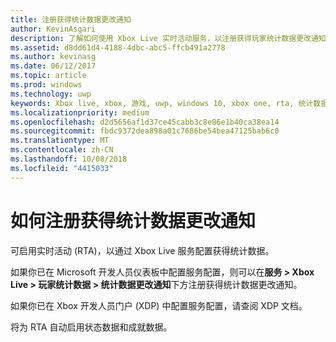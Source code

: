 ```yaml
---
title: 注册获得统计数据更改通知
author: KevinAsgari
description: 了解如何使用 Xbox Live 实时活动服务，以注册获得玩家统计数据更改通知。
ms.assetid: d8dd61d4-4188-4dbc-abc5-ffcb491a2778
ms.author: kevinasg
ms.date: 06/12/2017
ms.topic: article
ms.prod: windows
ms.technology: uwp
keywords: Xbox live, xbox, 游戏, uwp, windows 10, xbox one, rta, 统计数据, 通知
ms.localizationpriority: medium
ms.openlocfilehash: d2d5656af1d37ce45cabb3c8e86e1b40ca38ea14
ms.sourcegitcommit: fbdc9372dea898a01c7686be54bea47125bab6c0
ms.translationtype: MT
ms.contentlocale: zh-CN
ms.lasthandoff: 10/08/2018
ms.locfileid: "4415033"
---
```

# <a name="how-to-register-for-stat-change-notifications"></a>如何注册获得统计数据更改通知

可启用实时活动 (RTA)，以通过 Xbox Live 服务配置获得统计数据。

如果你已在 Microsoft 开发人员仪表板中配置服务配置，则可以在**服务 > Xbox Live > 玩家统计数据 > 统计数据更改通知**下方注册获得统计数据更改通知。

 如果你已在 Xbox 开发人员门户 (XDP) 中配置服务配置，请查阅 XDP 文档。

 将为 RTA 自动启用状态数据和成就数据。
